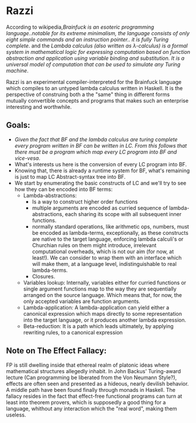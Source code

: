 # Razzi

According to wikipedia,_*Brainfuck* is an esoteric programming language..notable for its extreme minimalism, the language consists of only eight simple commands and an instruction pointer.. it is fully Turing complete_. and the _*Lambda calculus* (also written as λ-calculus) is a formal system in mathematical logic for expressing computation based on function abstraction and application using variable binding and substitution. It is a universal model of computation that can be used to simulate any Turing machine_.

Razzi is an experimental compiler-interpreted for the Brainfuck language which compiles to an untyped lambda calculus written in Haskell. It is the perspective of construing both a the "same" thing in different forms mutually
convertible concepts and programs that makes such an enterprise interesting and worthwhile.

## Goals: 
- *_Given the fact that BF and the lambda calculus are turing complete every program written in BF can be written in LC. From this follows that 
  there must be a program which map every LC program into BF and vice-vesa_*.
- What's interests us here is the conversion of every LC program into BF.
- Knowing that, there is already a runtime system for BF, what's remaining is just to map LC Abstract-syntax tree into BF.
- We start by enumerating the basic constructs of LC and we'll try to see how they can be encoded into BF terms:
  * Lambda-abstractions:
      - Is a way to construct higher order functions
      - multiple arguments are encoded as curried sequence of lambda-abstractions, each sharing its scope with all subsequent
        inner functions.
      - normally standard operations, like arithmetic ops, numbers, must be encoded as lambda-terms, exceptionally, as these
        constructs are native to the target language, enforcing lambda calculi's or Churchian rules on them might introduce,
        irrelevant computational overheads, which is not our aim (for now, at least!). We can consider to wrap them with an
        interface which will make them, at a language level, indistinguishable to real lambda-terms.
     -  Closures.
  * Variables lookup:
        Internally, variables either for curried functions or single argument functions map to the way they are
        sequentially arranged on the source language. Which means that, for now, the only accepted variables
        are function arguments.
  * Lambda-application:
        A lambda-application can yield either a canonical expression which maps directly to some representation into the
        target language, or it produces another lambda expression.
  * Beta-reduction:
        It is a path which leads ultimately, by applying rewriting rules, to a canonical expression      
        
## Note on The Effect Fallacy:
FP is still dwelling inside that ethereal realm of platonic ideas where mathematical structures allegedly inhabit.
In John Backus' Turing-award lecture (Can programming be liberated from the Von Neumann Style?), effects are often seen
and presented as a hideous, nearly devilish behavior. A middle path have been found finally through monads in Haskell. 
The fallacy resides in the fact that effect-free functional programs can turn at least into theorem provers, which is supposedly a good thing for a language, whithout any interaction which the "real word", making them useless.
